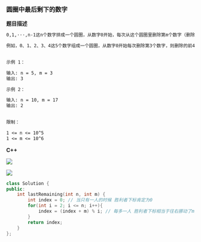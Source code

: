 <!-- Tag: 数组 -->

### 圆圈中最后剩下的数字

**题目描述**

```tex
0,1,···,n-1这n个数字排成一个圆圈，从数字0开始，每次从这个圆圈里删除第m个数字（删除后从下一个数字开始计数）。求出这个圆圈里剩下的最后一个数字。

例如，0、1、2、3、4这5个数字组成一个圆圈，从数字0开始每次删除第3个数字，则删除的前4个数字依次是2、0、4、1，因此最后剩下的数字是3。

 
示例 1：

输入: n = 5, m = 3
输出: 3

示例 2：

输入: n = 10, m = 17
输出: 2
 

限制：

1 <= n <= 10^5
1 <= m <= 10^6

```

**C++**

![](https://tva1.sinaimg.cn/large/008i3skNly1gxvo7j0z2tj316x0u0n05.jpg)

![](https://tva1.sinaimg.cn/large/008i3skNly1gxvo800r3vj319x0u0wl4.jpg)

```c++
class Solution {
public:
    int lastRemaining(int n, int m) {
        int index = 0; // 当只有一人的时候 胜利者下标肯定为0
        for(int i = 2; i <= n; i++){
            index = (index + m) % i; // 每多一人 胜利者下标相当于往右挪动了m位,再对当前人数取模求得新的胜利者下标
        }
        return index;
    }
};
```